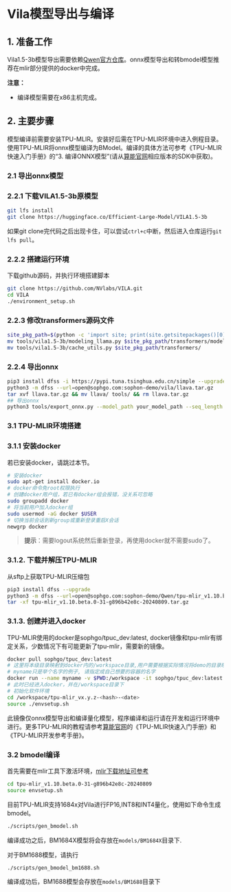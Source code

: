 # Vila模型导出与编译

## 1. 准备工作
Vila1.5-3b模型导出需要依赖[Qwen官方仓库](https://huggingface.co/Qwen)。onnx模型导出和转bmodel模型推荐在mlir部分提供的docker中完成。

**注意：** 

- 编译模型需要在x86主机完成。

## 2. 主要步骤

模型编译前需要安装TPU-MLIR。安装好后需在TPU-MLIR环境中进入例程目录。使用TPU-MLIR将onnx模型编译为BModel。编译的具体方法可参考《TPU-MLIR快速入门手册》的“3. 编译ONNX模型”(请从[算能官网](https://developer.sophgo.com/site/index.html?categoryActive=material)相应版本的SDK中获取)。
### 2.1 导出onnx模型

### 2.2.1 下载VILA1.5-3b原模型

```bash
git lfs install
git clone https://huggingface.co/Efficient-Large-Model/VILA1.5-3b
```
如果git clone完代码之后出现卡住，可以尝试`ctrl+c`中断，然后进入仓库运行`git lfs pull`。

### 2.2.2 搭建运行环境
下载github源码，并执行环境搭建脚本
```bash
git clone https://github.com/NVlabs/VILA.git
cd VILA
./environment_setup.sh
```

### 2.2.3 修改transformers源码文件
```bash
site_pkg_path=$(python -c 'import site; print(site.getsitepackages()[0])')
mv tools/vila1.5-3b/modeling_llama.py $site_pkg_path/transformers/models/llama
mv tools/vila1.5-3b/cache_utils.py $site_pkg_path/transformers/
```

### 2.2.4 导出onnx
```bash
pip3 install dfss -i https://pypi.tuna.tsinghua.edu.cn/simple --upgrade
python3 -m dfss --url=open@sophgo.com:sophon-demo/vila/llava.tar.gz
tar xvf llava.tar.gz && mv llava/ tools/ && rm llava.tar.gz
## 导出onnx
python3 tools/export_onnx.py --model_path your_model_path --seq_length your_seq_length
```
### 3.1 TPU-MLIR环境搭建

### 3.1.1 安装docker

若已安装docker，请跳过本节。
```bash
# 安装docker
sudo apt-get install docker.io
# docker命令免root权限执行
# 创建docker用户组，若已有docker组会报错，没关系可忽略
sudo groupadd docker
# 将当前用户加入docker组
sudo usermod -aG docker $USER
# 切换当前会话到新group或重新登录重启X会话
newgrp docker​ 
```
> **提示**：需要logout系统然后重新登录，再使用docker就不需要sudo了。

### 3.1.2. 下载并解压TPU-MLIR

从sftp上获取TPU-MLIR压缩包
```bash
pip3 install dfss --upgrade
python3 -m dfss --url=open@sophgo.com:sophon-demo/Qwen/tpu-mlir_v1.10.beta.0-31-g896b42e8c-20240809.tar.gz
tar -xf tpu-mlir_v1.10.beta.0-31-g896b42e8c-20240809.tar.gz
```

### 3.1.3. 创建并进入docker

TPU-MLIR使用的docker是sophgo/tpuc_dev:latest, docker镜像和tpu-mlir有绑定关系，少数情况下有可能更新了tpu-mlir，需要新的镜像。
```bash
docker pull sophgo/tpuc_dev:latest
# 这里将本级目录映射到docker内的/workspace目录,用户需要根据实际情况将demo的目录映射到docker里面
# myname只是举个名字的例子, 请指定成自己想要的容器的名字
docker run --name myname -v $PWD:/workspace -it sophgo/tpuc_dev:latest
# 此时已经进入docker，并在/workspace目录下
# 初始化软件环境
cd /workspace/tpu-mlir_vx.y.z-<hash>-<date>
source ./envsetup.sh
```
此镜像仅onnx模型导出和编译量化模型，程序编译和运行请在开发和运行环境中进行。更多TPU-MLIR的教程请参考[算能官网](https://developer.sophgo.com/site/index.html?categoryActive=material)的《TPU-MLIR快速入门手册》和《TPU-MLIR开发参考手册》。



### 3.2 bmodel编译
首先需要在mlir工具下激活环境，[mlir下载地址可参考](./Qwen_Export_Guide.md/#212-下载并解压tpu-mlir)
```bash
cd tpu-mlir_v1.10.beta.0-31-g896b42e8c-20240809
source envsetup.sh
```
目前TPU-MLIR支持1684x对Vila进行FP16,INT8和INT4量化，使用如下命令生成bmodel。

```bash
./scripts/gen_bmodel.sh
```
编译成功之后，BM1684X模型将会存放在`models/BM1684X`目录下.

对于BM1688模型，请执行

```bash
./scripts/gen_bmodel_bm1688.sh
```
编译成功后，BM1688模型会存放在`models/BM1688`目录下
